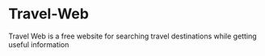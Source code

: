 # Travel-Web

Travel Web is a free website for searching travel destinations while getting useful information
